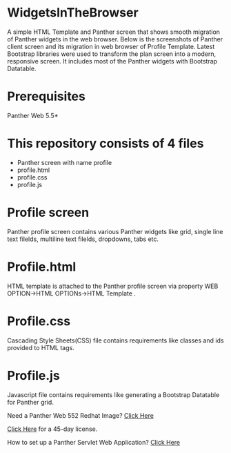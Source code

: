 # WidgetsInTheBrowser
A simple HTML Template and Panther screen that shows smooth migration of Panther widgets in the web browser. Below is the screenshots of Panther client screen and its migration in web browser of Profile Template. Latest Bootstrap libraries were used to transform the plan screen into a modern, responsive screen. It includes most of the Panther widgets with Bootstrap Datatable.

# Prerequisites
Panther Web 5.5*

# This repository consists of 4 files
* Panther screen with name profile
* profile.html
* profile.css
* profile.js

# Profile screen
Panther profile screen contains various Panther widgets like grid, single line text filelds, multiline text filelds, dropdowns, tabs etc.

# Profile.html
HTML template is attached to the Panther profile screen via property WEB OPTION->HTML OPTIONs->HTML Template .

# Profile.css
Cascading Style Sheets(CSS) file contains requirements like classes and ids provided to HTML tags.

# Profile.js
Javascript file contains requirements like generating a Bootstrap Datatable for Panther grid.

Need a Panther Web 552 Redhat Image? [Click Here](https://hub.docker.com/r/prolificspanther/pantherweb "Named link title") 

[Click Here](https://prolifics.com/panther-trial-license-request/ "Named link title") for a 45-day license.

How to set up a Panther Servlet Web Application? [Click Here](https://github.com/ProlificsPanther/PantherWeb/releases "Named link title")

